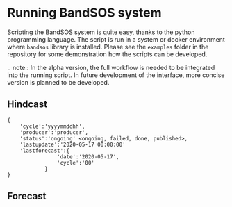 # Running BandSOS system
Scripting the BandSOS system is quite easy, thanks to the python programming language. The script is run in a system or 
docker environment where `bandsos` library is installed. Please see the `examples` folder in the repository for some
demonstration how the scripts can be developed. 

.. note::
    In the alpha version, the full workflow is needed to be integrated into the running script. In future development
    of the interface, more concise version is planned to be developed.

## Hindcast
```
{
    'cycle':'yyyymmddhh',
    'producer':'producer',
    'status':'ongoing' <ongoing, failed, done, published>,
    'lastupdate':'2020-05-17 00:00:00'
    'lastforecast':{
                'date':'2020-05-17',
                'cycle':'00'
            }
}
```
## Forecast
